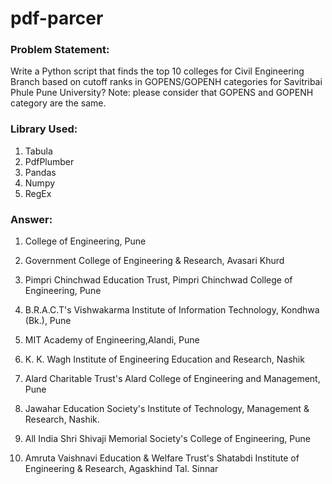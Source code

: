 # pdf-parcer
### Problem Statement: 
Write a Python script that finds the top 10 colleges for Civil Engineering Branch based on cutoff ranks in GOPENS/GOPENH categories for Savitribai Phule Pune University? Note: please consider that GOPENS and GOPENH category are the same.

### Library Used:
1.  Tabula
2.  PdfPlumber
3.  Pandas
4.  Numpy
5.  RegEx

### Answer:

1.  College of Engineering, Pune

2.  Government College of Engineering & Research, Avasari Khurd

3.  Pimpri Chinchwad Education Trust, Pimpri Chinchwad College of Engineering, Pune

4.  B.R.A.C.T's Vishwakarma Institute of Information Technology, Kondhwa (Bk.), Pune

5.  MIT Academy of Engineering,Alandi, Pune

6.  K. K. Wagh Institute of Engineering Education and Research, Nashik

7.  Alard  Charitable Trust's Alard College of Engineering and Management, Pune

8.  Jawahar Education Society's Institute of Technology, Management & Research, Nashik.

9.  All India Shri Shivaji Memorial Society's College of Engineering, Pune

10. Amruta Vaishnavi Education & Welfare Trust's Shatabdi Institute of Engineering & Research, Agaskhind Tal. Sinnar
